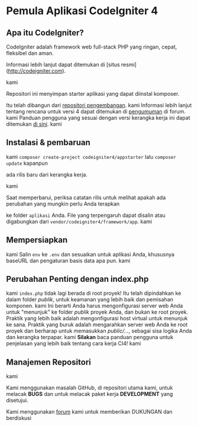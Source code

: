 # Pemula Aplikasi CodeIgniter 4

 ## Apa itu CodeIgniter?
  
 CodeIgniter adalah framework web full-stack PHP yang ringan, cepat, fleksibel dan aman.

 Informasi lebih lanjut dapat ditemukan di [situs resmi] (http://codeigniter.com).
 
 kami
 
 Repositori ini menyimpan starter aplikasi yang dapat diinstal komposer.
 
 Itu telah dibangun dari
[repositori pengembangan](https://github.com/codeigniter4/CodeIgniter4).
 kami
 Informasi lebih lanjut tentang rencana untuk versi 4 dapat ditemukan di [pengumuman](http://forum.codeigniter.com/thread-62615.html) di forum.
 kami
 Panduan pengguna yang sesuai dengan versi kerangka kerja ini dapat ditemukan
[di sini](https://codeigniter4.github.io/userguide/).
 kami
 ## Instalasi & pembaruan
 kami
`composer create-project codeigniter4/appstarter` lalu `composer update` kapanpun

 ada rilis baru dari kerangka kerja.

 kami

 Saat memperbarui, periksa catatan rilis untuk melihat apakah ada perubahan yang mungkin perlu Anda terapkan

 ke folder `aplikasi` Anda. File yang terpengaruh dapat disalin atau digabungkan dari
  `vendor/codeigniter4/framework/app`.
  kami
  ## Mempersiapkan
  kami
  Salin `env` ke `.env` dan sesuaikan untuk aplikasi Anda, khususnya baseURL
  dan pengaturan basis data apa pun.
  kami
  ## Perubahan Penting dengan index.php
  kami
  `index.php` tidak lagi berada di root proyek! Itu telah dipindahkan ke dalam folder *publik*,
  untuk keamanan yang lebih baik dan pemisahan komponen.
  kami
  Ini berarti Anda harus mengonfigurasi server web Anda untuk "menunjuk" ke folder *publik* proyek Anda, dan
  bukan ke root proyek. Praktik yang lebih baik adalah mengonfigurasi host virtual untuk menunjuk ke sana. Praktik yang buruk adalah mengarahkan server web Anda ke root proyek dan berharap untuk memasukkan *public/...*, sebagai sisa logika Anda dan
  kerangka terpapar.
  kami
  **Silakan** baca panduan pengguna untuk penjelasan yang lebih baik tentang cara kerja CI4!
  kami
  ## Manajemen Repositori
  kami
 
 Kami menggunakan masalah GitHub, di repositori utama kami, untuk melacak **BUGS** dan untuk melacak paket kerja **DEVELOPMENT** yang disetujui.
 
 Kami menggunakan [forum](http://forum.codeigniter.com) kami untuk memberikan DUKUNGAN dan berdiskusi
